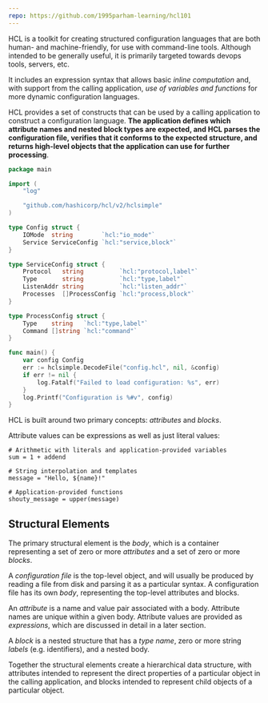 ```yaml
---
repo: https://github.com/1995parham-learning/hcl101
---
```


HCL is a toolkit for creating structured configuration languages that are both human- and machine-friendly, for use with command-line tools. Although intended to be generally useful, it is primarily targeted towards devops tools, servers, etc.

It includes an expression syntax that allows basic _inline computation_ and, with support from the calling application, _use of variables and functions_ for more dynamic configuration languages.

HCL provides a set of constructs that can be used by a calling application to construct a configuration language. **The application defines which attribute names and nested block types are expected, and HCL parses the configuration file, verifies that it conforms to the expected structure, and returns high-level objects that the application can use for further processing**.

```go
package main

import (
	"log"

	"github.com/hashicorp/hcl/v2/hclsimple"
)

type Config struct {
	IOMode  string        `hcl:"io_mode"`
	Service ServiceConfig `hcl:"service,block"`
}

type ServiceConfig struct {
	Protocol   string          `hcl:"protocol,label"`
	Type       string          `hcl:"type,label"`
	ListenAddr string          `hcl:"listen_addr"`
	Processes  []ProcessConfig `hcl:"process,block"`
}

type ProcessConfig struct {
	Type    string   `hcl:"type,label"`
	Command []string `hcl:"command"`
}

func main() {
	var config Config
	err := hclsimple.DecodeFile("config.hcl", nil, &config)
	if err != nil {
		log.Fatalf("Failed to load configuration: %s", err)
	}
	log.Printf("Configuration is %#v", config)
}
```

HCL is built around two primary concepts: _attributes_ and _blocks_.

Attribute values can be expressions as well as just literal values:

```hcl
# Arithmetic with literals and application-provided variables
sum = 1 + addend

# String interpolation and templates
message = "Hello, ${name}!"

# Application-provided functions
shouty_message = upper(message)
```

## Structural Elements

The primary structural element is the _body_, which is a container representing a set of zero or more _attributes_ and a set of zero or more _blocks_.

A _configuration file_ is the top-level object, and will usually be produced by reading a file from disk and parsing it as a particular syntax. A configuration file has its own _body_, representing the top-level attributes and blocks.

An _attribute_ is a name and value pair associated with a body. Attribute names are unique within a given body. Attribute values are provided as _expressions_, which are discussed in detail in a later section.

A _block_ is a nested structure that has a _type name_, zero or more string _labels_ (e.g. identifiers), and a nested body.

Together the structural elements create a hierarchical data structure, with attributes intended to represent the direct properties of a particular object in the calling application, and blocks intended to represent child objects of a particular object.
